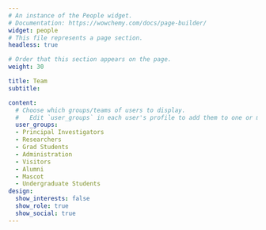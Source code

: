 ```yaml
---
# An instance of the People widget.
# Documentation: https://wowchemy.com/docs/page-builder/
widget: people
# This file represents a page section.
headless: true

# Order that this section appears on the page.
weight: 30

title: Team
subtitle:

content:
  # Choose which groups/teams of users to display.
  #   Edit `user_groups` in each user's profile to add them to one or more of these groups.
  user_groups:
  - Principal Investigators
  - Researchers
  - Grad Students
  - Administration
  - Visitors
  - Alumni
  - Mascot
  - Undergraduate Students
design:
  show_interests: false
  show_role: true
  show_social: true
---
```



